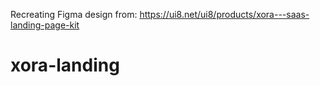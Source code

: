 Recreating Figma design from: https://ui8.net/ui8/products/xora---saas-landing-page-kit
# xora-landing
